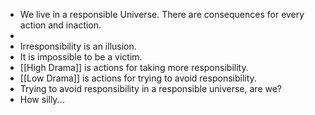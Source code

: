 - We live in a responsible Universe. There are consequences for every action and inaction.
-
- Irresponsibility is an illusion.
- It is impossible to be a victim.
- [[High Drama]] is actions for taking more responsibility.
- [[Low Drama]] is actions for trying to avoid responsibility.
- Trying to avoid responsibility in a responsible universe, are we?
- How silly...